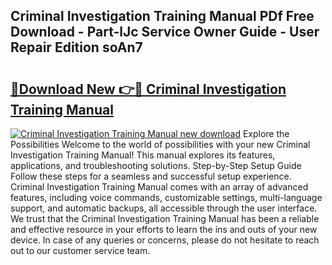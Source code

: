 ## Criminal Investigation Training Manual PDf Free Download - Part-lJc Service Owner Guide - User Repair Edition soAn7

# <h2><a href="http://bc13673.oget.top/?id=Criminal+Investigation+Training+Manual">🔗Download New 👉🔴 Criminal Investigation Training Manual</a></h2>

[![Criminal Investigation Training Manual new download](https://i.imgur.com/5g1atiW.png)](http://bc13673.oget.top/?id=Criminal+Investigation+Training+Manual)
Explore the Possibilities Welcome to the world of possibilities with your new Criminal Investigation Training Manual! This manual explores its features, applications, and troubleshooting solutions. Step-by-Step Setup Guide Follow these steps for a seamless and successful setup experience. Criminal Investigation Training Manual comes with an array of advanced features, including voice commands, customizable settings, multi-language support, and automatic backups, all accessible through the user interface. We trust that the Criminal Investigation Training Manual has been a reliable and effective resource in your efforts to learn the ins and outs of your new device. In case of any queries or concerns, please do not hesitate to reach out to our customer service team.
